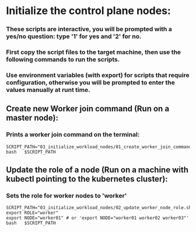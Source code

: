 
# Initialize the control plane nodes:
### These scripts are interactive, you will be prompted with a yes/no question: type '1' for yes and '2' for no.
### First copy the script files to the target machine, then use the following commands to run the scripts.
### Use environment variables (with export) for scripts that require configuration, otherwise you will be prompted to enter the values manually at runt time.

## Create new Worker join command (Run on a master node):
### Prints a worker join command on the terminal:
```
SCRIPT_PATH="03_initialize_workload_nodes/01_create_worker_join_command.sh"
bash   $SCRIPT_PATH
```

## Update the role of a node (Run on a machine with kubectl pointing to the kubernetes cluster):
### Sets the role for worker nodes to 'worker'
```
SCRIPT_PATH="03_initialize_workload_nodes/02_update_worker_node_role.sh"
export ROLE="worker"
export NODE="worker01" # or 'export NODE="worker01 worker02 worker03"'
bash   $SCRIPT_PATH
```